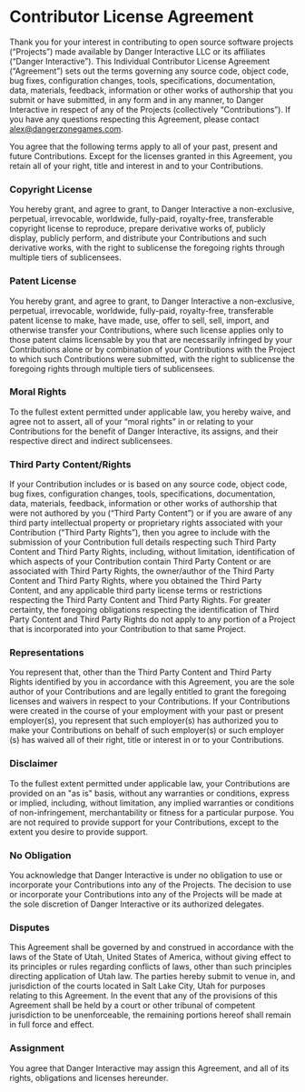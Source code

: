 # Contributor License Agreement

Thank you for your interest in contributing to open source software projects
(“Projects”) made available by Danger Interactive LLC or its affiliates (“Danger
Interactive”). This Individual Contributor License Agreement (“Agreement”) sets
out the terms governing any source code, object code, bug fixes, configuration
changes, tools, specifications, documentation, data, materials, feedback,
information or other works of authorship that you submit or have submitted, in
any form and in any manner, to Danger Interactive in respect of any of the
Projects (collectively “Contributions”). If you have any questions respecting
this Agreement, please contact alex@dangerzonegames.com.

You agree that the following terms apply to all of your past, present and future
Contributions. Except for the licenses granted in this Agreement, you retain all
of your right, title and interest in and to your Contributions.

### Copyright License

You hereby grant, and agree to grant, to Danger Interactive a non-exclusive,
perpetual, irrevocable, worldwide, fully-paid, royalty-free, transferable
copyright license to reproduce, prepare derivative works of, publicly display,
publicly perform, and distribute your Contributions and such derivative works,
with the right to sublicense the foregoing rights through multiple tiers of
sublicensees.

### Patent License

You hereby grant, and agree to grant, to Danger Interactive a non-exclusive,
perpetual, irrevocable, worldwide, fully-paid, royalty-free, transferable patent
license to make, have made, use, offer to sell, sell, import, and otherwise
transfer your Contributions, where such license applies only to those patent
claims licensable by you that are necessarily infringed by your Contributions
alone or by combination of your Contributions with the Project to which such
Contributions were submitted, with the right to sublicense the foregoing rights
through multiple tiers of sublicensees.

### Moral Rights

To the fullest extent permitted under applicable law, you hereby waive, and
agree not to assert, all of your “moral rights” in or relating to your
Contributions for the benefit of Danger Interactive, its assigns, and their
respective direct and indirect sublicensees.

### Third Party Content/Rights

If your Contribution includes or is based on any source code, object code, bug
fixes, configuration changes, tools, specifications, documentation, data,
materials, feedback, information or other works of authorship that were not
authored by you (“Third Party Content”) or if you are aware of any third party
intellectual property or proprietary rights associated with your Contribution
(“Third Party Rights”), then you agree to include with the submission of your
Contribution full details respecting such Third Party Content and Third Party
Rights, including, without limitation, identification of which aspects of your
Contribution contain Third Party Content or are associated with Third Party
Rights, the owner/author of the Third Party Content and Third Party Rights,
where you obtained the Third Party Content, and any applicable third party
license terms or restrictions respecting the Third Party Content and Third Party
Rights. For greater certainty, the foregoing obligations respecting the
identification of Third Party Content and Third Party Rights do not apply to any
portion of a Project that is incorporated into your Contribution to that same
Project.

### Representations

You represent that, other than the Third Party Content and Third Party Rights
identified by you in accordance with this Agreement, you are the sole author of
your Contributions and are legally entitled to grant the foregoing licenses and
waivers in respect to your Contributions. If your Contributions were created in
the course of your employment with your past or present employer(s), you
represent that such employer(s) has authorized you to make your Contributions on
behalf of such employer(s) or such employer (s) has waived all of their right,
title or interest in or to your Contributions.

### Disclaimer

To the fullest extent permitted under applicable law, your Contributions are
provided on an "as is" basis, without any warranties or conditions, express or
implied, including, without limitation, any implied warranties or conditions of
non-infringement, merchantability or fitness for a particular purpose. You are
not required to provide support for your Contributions, except to the extent you
desire to provide support.

### No Obligation

You acknowledge that Danger Interactive is under no obligation to use or
incorporate your Contributions into any of the Projects. The decision to use or
incorporate your Contributions into any of the Projects will be made at the sole
discretion of Danger Interactive or its authorized delegates.

### Disputes

This Agreement shall be governed by and construed in accordance with the laws of
the State of Utah, United States of America, without giving effect to its
principles or rules regarding conflicts of laws, other than such principles
directing application of Utah law. The parties hereby submit to venue in, and
jurisdiction of the courts located in Salt Lake City, Utah for purposes relating
to this Agreement. In the event that any of the provisions of this Agreement
shall be held by a court or other tribunal of competent jurisdiction to be
unenforceable, the remaining portions hereof shall remain in full force and
effect.

### Assignment

You agree that Danger Interactive may assign this Agreement, and all of its
rights, obligations and licenses hereunder.
